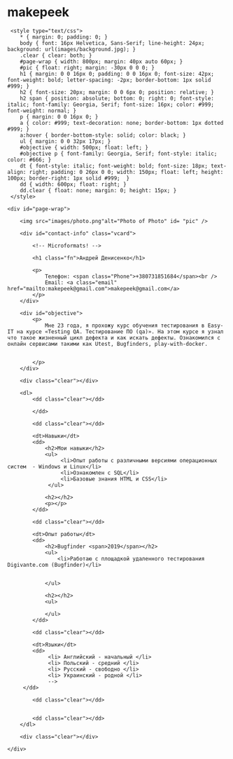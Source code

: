 # makepeek
   
<title>Andrii Denysenko</title>

     <style type="text/css">
        * { margin: 0; padding: 0; }
        body { font: 16px Helvetica, Sans-Serif; line-height: 24px; background: url(images/background.jpg); }
        .clear { clear: both; }
        #page-wrap { width: 800px; margin: 40px auto 60px; }
        #pic { float: right; margin: -30px 0 0 0; }
        h1 { margin: 0 0 16px 0; padding: 0 0 16px 0; font-size: 42px; font-weight: bold; letter-spacing: -2px; border-bottom: 1px solid #999; }
        h2 { font-size: 20px; margin: 0 0 6px 0; position: relative; }
        h2 span { position: absolute; bottom: 0; right: 0; font-style: italic; font-family: Georgia, Serif; font-size: 16px; color: #999; font-weight: normal; }
        p { margin: 0 0 16px 0; }
        a { color: #999; text-decoration: none; border-bottom: 1px dotted #999; }
        a:hover { border-bottom-style: solid; color: black; }
        ul { margin: 0 0 32px 17px; }
        #objective { width: 500px; float: left; }
        #objective p { font-family: Georgia, Serif; font-style: italic; color: #666; }
        dt { font-style: italic; font-weight: bold; font-size: 18px; text-align: right; padding: 0 26px 0 0; width: 150px; float: left; height: 100px; border-right: 1px solid #999;  }
        dd { width: 600px; float: right; }
        dd.clear { float: none; margin: 0; height: 15px; }
     </style>
</head>

<body>

    <div id="page-wrap">
    
        <img src="images/photo.png"alt="Photo of Photo" id= "pic" />
    
        <div id="contact-info" class="vcard">

            <!-- Microformats! -->
  
            <h1 class="fn">Андрей Денисенко</h1>
        
            <p>
                Телефон: <span class="Phone">+380731851684</span><br />
                Email: <a class="email" href="mailto:makepeek@gmail.com">makepeek@gmail.com</a>
            </p>
        </div>
                
        <div id="objective">
            <p>
                Мне 23 года, я прохожу курс обучения тестирования в Easy-IT на курсе «Testing QA. Тестирование ПО (qa)». На этом курсе я узнал что такое жизненный цикл дефекта и как искать дефекты. Ознакомился с онлайн сервисами такими как Utest, Bugfinders, play-with-docker.
                 
               
            </p>
        </div>
        
        <div class="clear"></div>
        
        <dl>
            <dd class="clear"></dd>
            
            </dd>
            
            <dd class="clear"></dd>
            
            <dt>Навыки</dt>
            <dd>
                <h2>Мои навыки</h2>
                <ul>
                     <li>Опыт работы с различными версиями операционных систем  - Windows и Linux</li> 
                     <li>Ознакомлен с SQL</li>
                     <li>Базовые знания HTML и CSS</li>
                 </ul>
                
                <h2></h2>
                <p></p>
            </dd>
            
            <dd class="clear"></dd>
            
            <dt>Опыт работы</dt>
            <dd>
                <h2>Bugfinder <span>2019</span></h2>
                <ul>
                    <li>Работаю с площадкой удаленного тестирования Digivante.com (Bugfinder)</li>
                  
                   
                </ul>
                
                <h2></h2>
                <ul>
                    
                </ul> 
            </dd>
            
            <dd class="clear"></dd>
            
            <dt>Языки</dt>
            <dd>
                 <li> Английский - начальный </li>
                 <li> Польский - средний </li>
                 <li> Русский - свободно </li>
                 <li> Украинский - родной </li>
                 -->
         </dd>
            
            <dd class="clear"></dd>
            
            
            <dd class="clear"></dd>
        </dl>
        
        <div class="clear"></div>
    
    </div>

</body>

</html>


